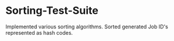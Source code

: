 # Sorting-Test-Suite
Implemented various sorting algorithms. Sorted generated Job ID's represented as hash codes.
